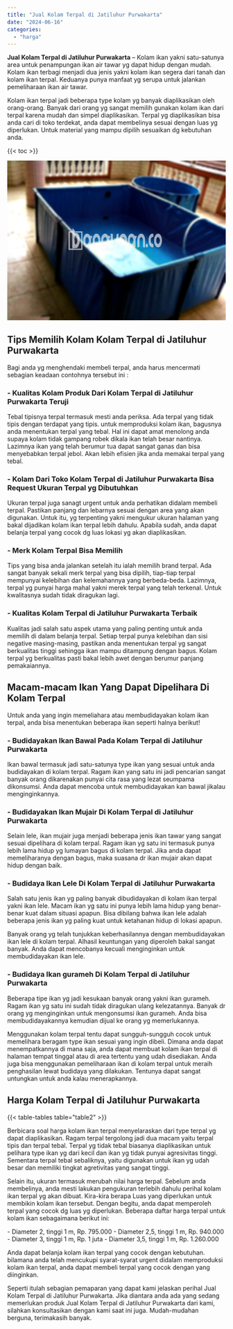 ```yaml
---
title: "Jual Kolam Terpal di Jatiluhur Purwakarta"
date: "2024-06-16"
categories: 
  - "harga"
---
```


**Jual Kolam Terpal di Jatiluhur Purwakarta** – Kolam ikan yakni satu-satunya area untuk penampungan ikan air tawar yg dapat hidup dengan mudah. Kolam ikan terbagi menjadi dua jenis yakni kolam ikan segera dari tanah dan kolam ikan terpal. Keduanya punya manfaat yg serupa untuk jalankan pemeliharaan ikan air tawar.

Kolam ikan terpal jadi beberapa type kolam yg banyak diaplikasikan oleh orang-orang. Banyak dari orang yg sangat memilih gunakan kolam ikan dari terpal karena mudah dan simpel diaplikasikan. Terpal yg diaplikasikan bisa anda cari di toko terdekat, anda dapat membelinya sesuai dengan luas yg diperlukan. Untuk material yang mampu dipilih sesuaikan dg kebutuhan anda.

{{< toc >}}

![Jual Kolam Terpal di Jatiluhur Purwakarta](/images/jual-kolam-terpal-22.png)

## Tips Memilih Kolam Kolam Terpal di Jatiluhur Purwakarta

Bagi anda yg menghendaki membeli terpal, anda harus mencermati sebagian keadaan contohnya tersebut ini :

### \- Kualitas Kolam Produk Dari Kolam Terpal di Jatiluhur Purwakarta Teruji

Tebal tipisnya terpal termasuk mesti anda periksa. Ada terpal yang tidak tipis dengan terdapat yang tipis. untuk memproduksi kolam ikan, bagusnya anda menentukan terpal yang tebal. Hal ini dapat amat menolong anda supaya kolam tidak gampang robek dikala ikan telah besar nantinya. Lazimnya ikan yang telah berumur tua dapat sangat ganas dan bisa menyebabkan terpal jebol. Akan lebih efisien jika anda memakai terpal yang tebal.

### \- Kolam Dari Toko Kolam Terpal di Jatiluhur Purwakarta Bisa Request Ukuran Terpal yg Dibutuhkan

Ukuran terpal juga sanagt urgent untuk anda perhatikan didalam membeli terpal. Pastikan panjang dan lebarnya sesuai dengan area yang akan digunakan. Untuk itu, yg terpenting yakni mengukur ukuran halaman yang bakal dijadikan kolam ikan terpal lebih dahulu. Apabila sudah, anda dapat belanja terpal yang cocok dg luas lokasi yg akan diaplikasikan.

### \- Merk Kolam Terpal Bisa Memilih

Tips yang bisa anda jalankan setelah itu ialah memilih brand terpal. Ada sangat banyak sekali merk terpal yang bisa dipilih, tiap-tiap terpal mempunyai kelebihan dan kelemahannya yang berbeda-beda. Lazimnya, terpal yg punyai harga mahal yakni merek terpal yang telah terkenal. Untuk kwalitasnya sudah tidak diragukan lagi.

### \- Kualitas Kolam Terpal di Jatiluhur Purwakarta Terbaik

Kualitas jadi salah satu aspek utama yang paling penting untuk anda memilih di dalam belanja terpal. Setiap terpal punya kelebihan dan sisi negative masing-masing, pastikan anda menentukan terpal yg sangat berkualitas tinggi sehingga ikan mampu ditampung dengan bagus. Kolam terpal yg berkualitas pasti bakal lebih awet dengan berumur panjang pemakaiannya.

## Macam-macam Ikan Yang Dapat Dipelihara Di Kolam Terpal

Untuk anda yang ingin memeliahara atau membudidayakan kolam ikan terpal, anda bisa menentukan beberapa ikan seperti halnya berikut!

### \- Budidayakan Ikan Bawal Pada Kolam Terpal di Jatiluhur Purwakarta

Ikan bawal termasuk jadi satu-satunya type ikan yang sesuai untuk anda budidayakan di kolam terpal. Ragam ikan yang satu ini jadi pencarian sangat banyak orang dikarenakan punyai cita rasa yang lezat seumpama dikonsumsi. Anda dapat mencoba untuk membudidayakan kan bawal jikalau menginginkannya.

### \- Budidayakan Ikan Mujair Di Kolam Terpal di Jatiluhur Purwakarta

Selain lele, ikan mujair juga menjadi beberapa jenis ikan tawar yang sangat sesuai dipelihara di kolam terpal. Ragam ikan yg satu ini termasuk punya lebih lama hidup yg lumayan bagus di kolam terpal. Jika anda dapat memeliharanya dengan bagus, maka suasana dr ikan mujair akan dapat hidup dengan baik.

### \- Budidaya Ikan Lele Di Kolam Terpal di Jatiluhur Purwakarta

Salah satu jenis ikan yg paling banyak dibudidayakan di kolam ikan terpal yakni ikan lele. Macam ikan yg satu ini punya lebih lama hidup yang benar-benar kuat dalam situasi apapun. Bisa dibilang bahwa ikan lele adalah beberapa jenis ikan yg paling kuat untuk ketahanan hidup di lokasi apapun.

Banyak orang yg telah tunjukkan keberhasilannya dengan membudidayakan ikan lele di kolam terpal. Alhasil keuntungan yang diperoleh bakal sangat banyak. Anda dapat mencobanya kecuali menginginkan untuk membudidayakan ikan lele.

### \- Budidaya Ikan gurameh Di Kolam Terpal di Jatiluhur Purwakarta

Beberapa tipe ikan yg jadi kesukaan banyak orang yakni ikan gurameh. Ragam ikan yg satu ini sudah tidak diragukan ulang kelezatannya. Banyak dr orang yg menginginkan untuk mengonsumsi ikan gurameh. Anda bisa membudidayakannya kemudian dijual ke orang yg memerlukannya.

Menggunakan kolam terpal tentu dapat sungguh-sungguh cocok untuk memelihara beragam type ikan sesuai yang ingin dibeli. Dimana anda dapat menempatkannya di mana saja, anda dapat membuat kolam ikan terpal di halaman tempat tinggal atau di area tertentu yang udah disediakan. Anda juga bisa menggunakan pemeliharaan ikan di kolam terpal untuk meraih penghasilan lewat budidaya yang dilakukan. Tentunya dapat sangat untungkan untuk anda kalau menerapkannya.

## Harga Kolam Terpal di Jatiluhur Purwakarta

{{< table-tables table="table2" >}}

Berbicara soal harga kolam ikan terpal menyelaraskan dari type terpal yg dapat diaplikasikan. Ragam terpal tergolong jadi dua macam yaitu terpal tipis dan terpal tebal. Terpal yg tidak tebal biasanya diaplikasikan untuk pelihara type ikan yg dari kecil dan ikan yg tidak punyai agresivitas tinggi. Sementara terpal tebal sebaliknya, yaitu digunakan untuk ikan yg udah besar dan memiliki tingkat agretivitas yang sangat tinggi.

Selain itu, ukuran termasuk merubah nilai harga terpal. Sebelum anda membelinya, anda mesti lakukan pengukuran terlebih dahulu perihal kolam ikan terpal yg akan dibuat. Kira-kira berapa Luas yang diperlukan untuk membikin kolam ikan tersebut. Dengan begitu, anda dapat memperoleh terpal yang cocok dg luas yg diperlukan. Beberapa daftar harga terpal untuk kolam ikan sebagaimana berikut ini:

\- Diameter 2, tinggi 1 m, Rp. 795.000 - Diameter 2,5, tinggi 1 m, Rp. 940.000 - Diameter 3, tinggi 1 m, Rp. 1 juta - Diameter 3,5, tinggi 1 m, Rp. 1.260.000

Anda dapat belanja kolam ikan terpal yang cocok dengan kebutuhan. bilamana anda telah mencukupi syarat-syarat urgent didalam memproduksi kolam ikan terpal, anda dapat membeli terpal yang cocok dengan yang diinginkan.

Seperti itulah sebagian pemaparan yang dapat kami jelaskan perihal Jual Kolam Terpal di Jatiluhur Purwakarta. Jika diantara anda ada yang sedang memerlukan produk Jual Kolam Terpal di Jatiluhur Purwakarta dari kami, silahkan konsultasikan dengan kami saat ini juga. Mudah-mudahan berguna, terimakasih banyak.
